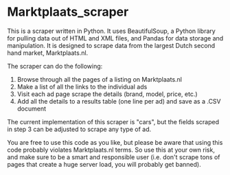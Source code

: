 # Marktplaats_scraper

This is a scraper written in Python. It uses BeautifulSoup, a Python library for pulling data out of HTML and XML files, and Pandas for data storage and manipulation. It is designed to scrape data from the largest Dutch second hand market, Marktplaats.nl.

The scraper can do the following:

1. Browse through all the pages of a listing on Marktplaats.nl
2. Make a list of all the links to the individual  ads
3. Visit each ad page scrape the details (brand, model, price, etc.)
4. Add all the details to a results table (one line per ad) and save as a .CSV document

The current implementation of this scraper is "cars", but the fields scraped in step 3 can be adjusted to scrape any type of ad. 

You are free to use this code as you like, but please be aware that using this code probably violates Marktplaats.nl terms. 
So use this at your own risk, and make sure to be a smart and responsible user (i.e. don't scrape tons of pages that create a huge server load, you will probably get banned).
